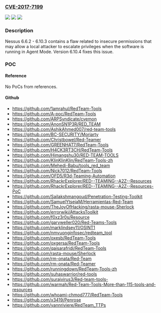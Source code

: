 ### [CVE-2017-7199](https://cve.mitre.org/cgi-bin/cvename.cgi?name=CVE-2017-7199)
![](https://img.shields.io/static/v1?label=Product&message=n%2Fa&color=blue)
![](https://img.shields.io/static/v1?label=Version&message=n%2Fa&color=blue)
![](https://img.shields.io/static/v1?label=Vulnerability&message=n%2Fa&color=brighgreen)

### Description

Nessus 6.6.2 - 6.10.3 contains a flaw related to insecure permissions that may allow a local attacker to escalate privileges when the software is running in Agent Mode. Version 6.10.4 fixes this issue.

### POC

#### Reference
No PoCs from references.

#### Github
- https://github.com/1amrahul/RedTeam-Tools
- https://github.com/A-poc/RedTeam-Tools
- https://github.com/ARPSyndicate/cvemon
- https://github.com/AnonSN1P3R/RED_TEAM
- https://github.com/AshikAhmed007/red-team-tools
- https://github.com/BC-SECURITY/Moriarty
- https://github.com/Christbowel/Red-Teamer
- https://github.com/GREENHAT7/RedTeam-Tools
- https://github.com/H4CK3RT3CH/RedTeam-Tools
- https://github.com/Himangshu30/RED-TEAM-TOOLS
- https://github.com/KlinKlinKlin/RedTeam-Tools-zh
- https://github.com/Mehedi-Babu/tools_red_team
- https://github.com/Nick7012/RedTeam-Tools
- https://github.com/OFD5/R3d-Teaming-Automation
- https://github.com/RhackrExplorer/RED--TEAMING--A2Z--Resources
- https://github.com/RhackrExplorer/RED--TEAMING--A2Z--Resources-PoC
- https://github.com/Sailakshmangoud/Penetration-Testing-Toolkit
- https://github.com/SamuelYtsejaM/Herramientas-Red-Team
- https://github.com/TheJoyOfHacking/rasta-mouse-Sherlock
- https://github.com/errorwiki/AttacksToolkit
- https://github.com/f0xz3r0s/Resource
- https://github.com/garyweller020/Red-Teams-Tools
- https://github.com/marklindsey11/OSINT1
- https://github.com/nmvuonginfosec/redteam_tool
- https://github.com/oxesb/RedTeam-Tools
- https://github.com/oxgersa/RedTeam-Tools
- https://github.com/qaisarafridi/RedTeam-Tools
- https://github.com/rasta-mouse/Sherlock
- https://github.com/rm-onata/Red-Team
- https://github.com/rm-onata/Red-Teamer
- https://github.com/runningdown/RedTeam-Tools-zh
- https://github.com/suhaswarrior/red-tools
- https://github.com/surajvirus3/Red-team-tools-
- https://github.com/warmah/Red-Team-Tools-More-than-115-tools-and-resources
- https://github.com/whoami-chmod777/RedTeam-Tools
- https://github.com/x3419/Penrose
- https://github.com/yannriviere/RedTeam_TTPs

